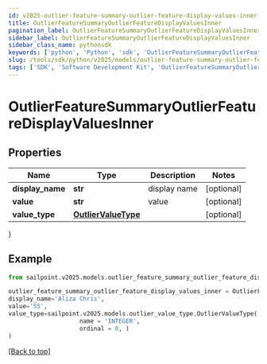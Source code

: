 ```yaml
---
id: v2025-outlier-feature-summary-outlier-feature-display-values-inner
title: OutlierFeatureSummaryOutlierFeatureDisplayValuesInner
pagination_label: OutlierFeatureSummaryOutlierFeatureDisplayValuesInner
sidebar_label: OutlierFeatureSummaryOutlierFeatureDisplayValuesInner
sidebar_class_name: pythonsdk
keywords: ['python', 'Python', 'sdk', 'OutlierFeatureSummaryOutlierFeatureDisplayValuesInner', 'V2025OutlierFeatureSummaryOutlierFeatureDisplayValuesInner'] 
slug: /tools/sdk/python/v2025/models/outlier-feature-summary-outlier-feature-display-values-inner
tags: ['SDK', 'Software Development Kit', 'OutlierFeatureSummaryOutlierFeatureDisplayValuesInner', 'V2025OutlierFeatureSummaryOutlierFeatureDisplayValuesInner']
---
```


# OutlierFeatureSummaryOutlierFeatureDisplayValuesInner


## Properties

Name | Type | Description | Notes
------------ | ------------- | ------------- | -------------
**display_name** | **str** | display name | [optional] 
**value** | **str** | value | [optional] 
**value_type** | [**OutlierValueType**](outlier-value-type) |  | [optional] 
}

## Example

```python
from sailpoint.v2025.models.outlier_feature_summary_outlier_feature_display_values_inner import OutlierFeatureSummaryOutlierFeatureDisplayValuesInner

outlier_feature_summary_outlier_feature_display_values_inner = OutlierFeatureSummaryOutlierFeatureDisplayValuesInner(
display_name='Aliza Chris',
value='55',
value_type=sailpoint.v2025.models.outlier_value_type.OutlierValueType(
                    name = 'INTEGER', 
                    ordinal = 0, )
)

```
[[Back to top]](#) 

